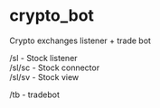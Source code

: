 # crypto_bot
Crypto exchanges listener + trade bot  

/sl - Stock listener  
/sl/sc - Stock connector  
/sl/sv - Stock view  

/tb - tradebot  

